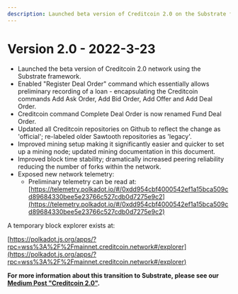 ```yaml
---
description: Launched beta version of Creditcoin 2.0 on the Substrate framework
---
```


# Version 2.0 - 2022-3-23

* Launched the beta version of Creditcoin 2.0 network using the Substrate framework.
* Enabled "Register Deal Order" command which essentially allows preliminary recording of a loan - encapsulating the Creditcoin commands Add Ask Order, Add Bid Order, Add Offer and Add Deal Order.
* Creditcoin command Complete Deal Order is now renamed Fund Deal Order.
* Updated all Creditcoin repositories on Github to reflect the change as 'official'; re-labeled older Sawtooth repositories as 'legacy'.
* Improved mining setup making it significantly easier and quicker to set up a mining node; updated mining documentation in this document.
* Improved block time stability; dramatically increased peering reliability reducing the number of forks within the network.
* Exposed new network telemetry:&#x20;
  * Preliminary telemetry can be read at: [https://telemetry.polkadot.io/#/0xdd954cbf4000542ef1a15bca509cd89684330bee5e23766c527cdb0d7275e9c2](https://telemetry.polkadot.io/#/0xdd954cbf4000542ef1a15bca509cd89684330bee5e23766c527cdb0d7275e9c2)

A temporary block explorer exists at:

[https://polkadot.js.org/apps/?rpc=wss%3A%2F%2Fmainnet.creditcoin.network#/explorer](https://polkadot.js.org/apps/?rpc=wss%3A%2F%2Fmainnet.creditcoin.network#/explorer)

**For more information about this transition to Substrate, please see our** [**Medium Post "Creditcoin 2.0"**](https://medium.com/creditcoin-foundation/creditcoin-2-0-d9bbca02991a)**.**
